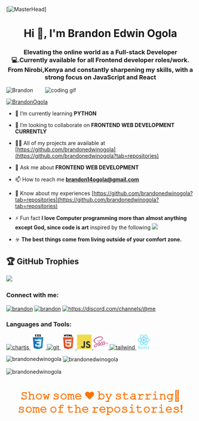 [![MasterHead](https://digitaledgetech.in/images/Banner_03.gif)]

<h1 align="center">Hi 👋, I'm Brandon Edwin Ogola</h1>
<h3 align="center">Elevating the online world as a Full-stack Developer 💻.Currently available for all Frontend developer roles/work. From Nirobi,Kenya and constantly sharpening my skills, with a strong focus on JavaScript and React</h3>
<img align="right" alt="coding gif" width= "400" src="https://media0.giphy.com/media/qgQUggAC3Pfv687qPC/giphy.gif">

<p align="left"> <img src="https://komarev.com/ghpvc/?username=brandonedwinogola&label=Profile%20views&color=0e75b6&style=flat" alt="Brandon" /> </p>

<p align="left"> <a href="https://twitter.com/BrandonOgola" target="blank"><img src="https://img.shields.io/twitter/follow/BrandonOgola?logo=twitter&style=for-the-badge" alt="BrandonOgola" /></a> </p>

- 🌱 I’m currently learning **PYTHON**

- 👯 I’m looking to collaborate on **FRONTEND WEB DEVELOPMENT CURRENTLY**

- 👨‍💻 All of my projects are available at [https://github.com/brandonedwinogola](https://github.com/brandonedwinogola?tab=repositories)

- 💬 Ask me about **FRONTEND WEB DEVELOPMENT**

- 📫 How to reach me **brandon14ogola@gmail.com**

- 📄 Know about my experiences [https://github.com/brandonedwinogola?tab=repositories](https://github.com/brandonedwinogola?tab=repositories)

- ⚡ Fun fact **I love Computer programming more than almost anything except God, since code is art** inspired by the following ![](https://quotes-github-readme.vercel.app/api?type=horizontal&theme=radical)

- ☣️ **The best things come from living outside of your comfort zone.**

## 🏆 GitHub Trophies
![](https://github-profile-trophy.vercel.app/?username=brandonedwinogola&theme=dracula&no-frame=false&no-bg=false&margin-w=4)


<h3 align="left">Connect with me:</h3>
<p align="left">
<a href="https://codepen.io/brandonedwinogola" target="blank"><img align="center" src="https://raw.githubusercontent.com/rahuldkjain/github-profile-readme-generator/master/src/images/icons/Social/codepen.svg" alt="brandon" height="30" width="40" /></a>
<a href="https://twitter.com/BrandonOgola" target="blank"><img align="center" src="https://raw.githubusercontent.com/rahuldkjain/github-profile-readme-generator/master/src/images/icons/Social/twitter.svg" alt="brandon" height="30" width="40" /></a>
<a href="https://discord.com/channels/@me" target="blank"><img align="center" src="https://raw.githubusercontent.com/rahuldkjain/github-profile-readme-generator/master/src/images/icons/Social/discord.svg" alt="https://discord.com/channels/@me" height="30" width="40" /></a>
</p>

<h3 align="left">Languages and Tools:</h3>
<p align="left"> <a href="https://www.chartjs.org" target="_blank" rel="noreferrer"> <img src="https://www.chartjs.org/media/logo-title.svg" alt="chartjs" width="40" height="40"/> </a>        <a href="https://www.w3schools.com/css/" target="_blank" rel="noreferrer"> <img src="https://raw.githubusercontent.com/devicons/devicon/master/icons/css3/css3-original-wordmark.svg" alt="css3" width="40" height="40"/> </a> <a href="https://git-scm.com/" target="_blank" rel="noreferrer"> <img src="https://www.vectorlogo.zone/logos/git-scm/git-scm-icon.svg" alt="git" width="40" height="40"/> </a> <a href="https://www.w3.org/html/" target="_blank" rel="noreferrer"> <img src="https://raw.githubusercontent.com/devicons/devicon/master/icons/html5/html5-original-wordmark.svg" alt="html5" width="40" height="40"/> </a> <a href="https://developer.mozilla.org/en-US/docs/Web/JavaScript" target="_blank" rel="noreferrer"> <img src="https://raw.githubusercontent.com/devicons/devicon/master/icons/javascript/javascript-original.svg" alt="javascript" width="40" height="40"/> </a> <a href="https://sass-lang.com" target="_blank" rel="noreferrer"> <img src="https://raw.githubusercontent.com/devicons/devicon/master/icons/sass/sass-original.svg" alt="sass" width="40" height="40"/> </a> <a href="https://tailwindcss.com/" target="_blank" rel="noreferrer"> <img src="https://www.vectorlogo.zone/logos/tailwindcss/tailwindcss-icon.svg" alt="tailwind" width="40" height="40"/> </a> <a href="https://reactjs.org/" target="_blank" rel="noreferrer"> <img src="https://raw.githubusercontent.com/devicons/devicon/master/icons/react/react-original-wordmark.svg" alt="react" width="40" height="40"/> </a> </p>

<p><img align="left" src="https://github-readme-stats.vercel.app/api/top-langs?username=brandonedwinogola&show_icons=true&locale=en&layout=compact" alt="brandonedwinogola" /></p>

<p>&nbsp;<img align="center" src="https://github-readme-stats.vercel.app/api?username=brandonedwinogola&show_icons=true&locale=en" alt="brandonedwinogola" /></p>

<p><img align="center" src="https://github-readme-streak-stats.herokuapp.com/?user=brandonedwinogola&" alt="brandonedwinogola" /></p>

<h1 align="center" style="color:#FC7300;">𝚂𝚑𝚘𝚠 𝚜𝚘𝚖𝚎 ❤️ 𝚋𝚢 𝚜𝚝𝚊𝚛𝚛𝚒𝚗𝚐🌟 𝚜𝚘𝚖𝚎 𝚘𝚏 𝚝𝚑𝚎 𝚛𝚎𝚙𝚘𝚜𝚒𝚝𝚘𝚛𝚒𝚎𝚜!</h1>
<!---
brandonedwinogola/brandonedwinogola is a ✨ special ✨ repository because its `README.md` (this file) appears on your GitHub profile.
You can click the Preview link to take a look at your changes.
--->

